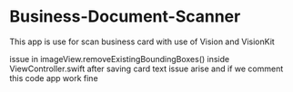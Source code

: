 # Business-Document-Scanner
This app is use for scan business card with use of Vision and VisionKit



issue in   imageView.removeExistingBoundingBoxes() inside ViewController.swift
after saving card text issue arise and if we comment this code app work fine
